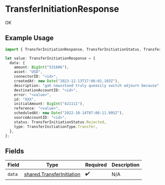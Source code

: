 # TransferInitiationResponse

OK

## Example Usage

```typescript
import { TransferInitiationResponse, TransferInitiationStatus, TransferInitiationType } from "@formance/formance-sdk/sdk/models/shared";

let value: TransferInitiationResponse = {
  data: {
    amount: BigInt("531606"),
    asset: "USD",
    connectorID: "<id>",
    createdAt: new Date("2023-12-13T17:06:01.103Z"),
    description: "gah newsstand truly queasily switch adjourn because",
    destinationAccountID: "<id>",
    error: "<value>",
    id: "XXX",
    initialAmount: BigInt("421111"),
    reference: "<value>",
    scheduledAt: new Date("2022-10-14T07:06:11.995Z"),
    sourceAccountID: "<id>",
    status: TransferInitiationStatus.Rejected,
    type: TransferInitiationType.Transfer,
  },
};
```

## Fields

| Field                                                                         | Type                                                                          | Required                                                                      | Description                                                                   |
| ----------------------------------------------------------------------------- | ----------------------------------------------------------------------------- | ----------------------------------------------------------------------------- | ----------------------------------------------------------------------------- |
| `data`                                                                        | [shared.TransferInitiation](../../../sdk/models/shared/transferinitiation.md) | :heavy_check_mark:                                                            | N/A                                                                           |